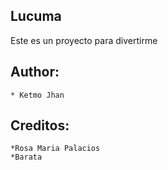 Lucuma
----
Este es un proyecto para divertirme

Author:
-------
    * Ketmo Jhan 

Creditos:
---------
    *Rosa Maria Palacios
    *Barata